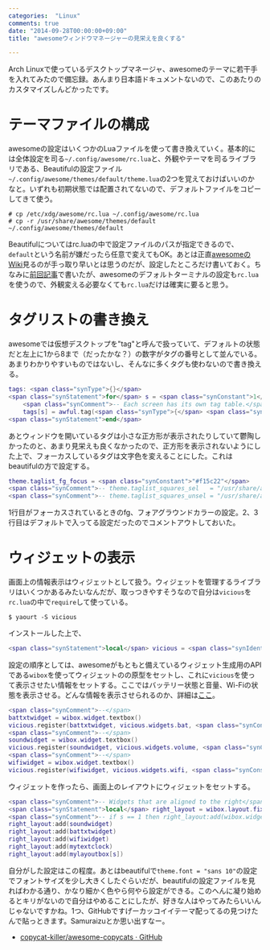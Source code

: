 ```yaml
---
categories:  "Linux"
comments: true
date: "2014-09-28T00:00:00+09:00"
title: "awesomeウィンドウマネージャーの見栄えを良くする"

---
```


Arch Linuxで使っているデスクトップマネージャ、awesomeのテーマに若干手を入れてみたので備忘録。あんまり日本語ドキュメントないので、このあたりのカスタマイズしんどかったです。

# テーマファイルの構成

awesomeの設定はいくつかのLuaファイルを使って書き換えていく。基本的には全体設定を司る`~/.config/awesome/rc.lua`と、外観やテーマを司るライブラリである、Beautifulの設定ファイル`~/.config/awesome/themes/default/theme.lua`の2つを覚えておけばいいのかなと。いずれも初期状態では配置されてないので、デフォルトファイルをコピーしてきて使う。

```
# cp /etc/xdg/awesome/rc.lua ~/.config/awesome/rc.lua
# cp -r /usr/share/awesome/themes/default ~/.config/awesome/themes/default
```


Beautifulについてはrc.luaの中で設定ファイルのパスが指定できるので、`default`という名前が嫌だったら任意で変えてもOK。あとは正直[awesomeのWiki](http://awesome.naquadah.org/wiki/Awesome_3_configuration)見るのが手っ取り早いとは思うのだが、設定したところだけ書いておく。ちなみに[前回記事](http://chroju89.hatenablog.jp/entry/2014/09/23/190304)で書いたが、awesomeのデフォルトターミナルの設定も`rc.lua`を使うので、外観変える必要なくても`rc.lua`だけは確実に要ると思う。

# タグリストの書き換え

awesomeでは仮想デスクトップを"tag"と呼んで扱っていて、デフォルトの状態だと左上に1から8まで（だったかな？）の数字がタグの番号として並んでいる。あまりわかりやすいものではないし、そんなに多くタグも使わないので書き換える。

```lua
tags: <span class="synType">{}</span>
<span class="synStatement">for</span> s = <span class="synConstant">1</span>, screen.count() <span class="synStatement">do</span>
    <span class="synComment">-- Each screen has its own tag table.</span>
    tags[s] = awful.tag(<span class="synType">{</span> <span class="synConstant">"Firefox"</span>, <span class="synConstant">"Terminal"</span>, <span class="synConstant">"Vim"</span>, <span class="synConstant">"other"</span> <span class="synType">}</span>, s, layouts[<span class="synConstant">1</span>])
<span class="synStatement">end</span>

```


あとウィンドウを開いているタグは小さな正方形が表示されたりしていて鬱陶しかったのと、あまり見栄えも良くなかったので、正方形を表示されないようにした上で、フォーカスしているタグは文字色を変えることにした。これはbeautifulの方で設定する。

```lua
theme.taglist_fg_focus = <span class="synConstant">"#f15c22"</span>
<span class="synComment">-- theme.taglist_squares_sel   = "/usr/share/awesome/themes/default/taglist/squarefw.png"</span>
<span class="synComment">-- theme.taglist_squares_unsel = "/usr/share/awesome/themes/default/taglist/squarew.png"</span>

```


1行目がフォーカスされているときのfg、フォアグラウンドカラーの設定。2、3行目はデフォルトで入ってる設定だったのでコメントアウトしておいた。

# ウィジェットの表示

画面上の情報表示はウィジェットとして扱う。ウィジェットを管理するライブラリはいくつかあるみたいなんだが、取っつきやすそうなので自分は`vicious`を`rc.lua`の中で`require`して使っている。

```
$ yaourt -S vicious
```


インストールした上で、

```lua
<span class="synStatement">local</span> vicious = <span class="synIdentifier">require</span>(<span class="synConstant">"vicious"</span>)

```


設定の順序としては、awesomeがもともと備えているウィジェット生成用のAPIである`wibox`を使ってウィジェットのの原型をセットし、これに`vicious`を使って表示させたい情報をセットする。ここではバッテリー状態と音量、Wi-Fiの状態を表示させる。どんな情報を表示させられるのか、詳細は[ここ](http://git.sysphere.org/vicious/tree/README)。

```lua
<span class="synComment">--</span>
battxtwidget = wibox.widget.textbox()
vicious.register(battxtwidget, vicious.widgets.bat, <span class="synConstant">" Battery: <span color='#ffffff'>$2%</span> "</span>, <span class="synConstant">60</span>, <span class="synConstant">"BAT0"</span>)
<span class="synComment">--</span>
soundwidget = wibox.widget.textbox()
vicious.register(soundwidget, vicious.widgets.volume, <span class="synConstant">" Vol: <span color='#ffffff'>$1</span> "</span>, <span class="synConstant">2</span>, <span class="synConstant">"Master"</span>)
<span class="synComment">--</span>
wifiwidget = wibox.widget.textbox()
vicious.register(wifiwidget, vicious.widgets.wifi, <span class="synConstant">" Wi-Fi: <span color='#ffffff'>${ssid}</span> "</span>, <span class="synConstant">60</span>, <span class="synConstant">"wlp1s0"</span>)

```


ウィジェットを作ったら、画面上のレイアウトにウィジェットをセットする。

```lua
<span class="synComment">-- Widgets that are aligned to the right</span>
<span class="synStatement">local</span> right_layout = wibox.layout.fixed.horizontal()
<span class="synComment">-- if s == 1 then right_layout:add(wibox.widget.systray()) end</span>
right_layout:add(soundwidget)
right_layout:add(battxtwidget)
right_layout:add(wifiwidget)
right_layout:add(mytextclock)
right_layout:add(mylayoutbox[s])

```


自分がした設定はこの程度。あとはbeautifulで`theme.font = "sans 10"`の設定でフォントサイズを少し大きくしたぐらいだが、beautifulの設定ファイルを見ればわかる通り、かなり細かく色やら何やら設定ができる。このへんに凝り始めるとキリがないので自分はやめることにしたが、好きな人はやってみたらいいんじゃないですかね。1つ、GitHubですげーカッコイイテーマ配ってるの見つけたんで貼っときます。Samuraizuとか思い出すなー。


* [copycat-killer/awesome-copycats · GitHub](https://github.com/copycat-killer/awesome-copycats)




